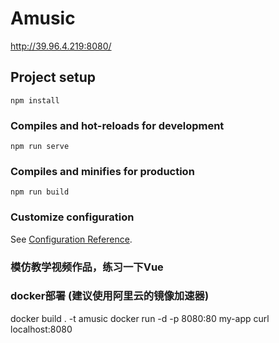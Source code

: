 # Amusic
http://39.96.4.219:8080/

## Project setup
```
npm install
```

### Compiles and hot-reloads for development
```
npm run serve
```

### Compiles and minifies for production
```
npm run build
```

### Customize configuration
See [Configuration Reference](https://cli.vuejs.org/config/).

### 模仿教学视频作品，练习一下Vue

### docker部署 (建议使用阿里云的镜像加速器)
docker build . -t amusic
docker run -d -p 8080:80 my-app
curl localhost:8080
